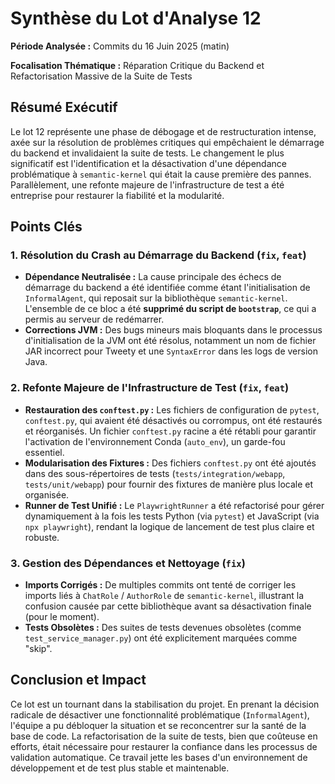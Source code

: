 # Synthèse du Lot d'Analyse 12

**Période Analysée :** Commits du 16 Juin 2025 (matin)

**Focalisation Thématique :** Réparation Critique du Backend et Refactorisation Massive de la Suite de Tests

## Résumé Exécutif

Le lot 12 représente une phase de débogage et de restructuration intense, axée sur la résolution de problèmes critiques qui empêchaient le démarrage du backend et invalidaient la suite de tests. Le changement le plus significatif est l'identification et la désactivation d'une dépendance problématique à `semantic-kernel` qui était la cause première des pannes. Parallèlement, une refonte majeure de l'infrastructure de test a été entreprise pour restaurer la fiabilité et la modularité.

## Points Clés

### 1. **Résolution du Crash au Démarrage du Backend (`fix`, `feat`)**
- **Dépendance Neutralisée :** La cause principale des échecs de démarrage du backend a été identifiée comme étant l'initialisation de `InformalAgent`, qui reposait sur la bibliothèque `semantic-kernel`. L'ensemble de ce bloc a été **supprimé du script de `bootstrap`**, ce qui a permis au serveur de redémarrer.
- **Corrections JVM :** Des bugs mineurs mais bloquants dans le processus d'initialisation de la JVM ont été résolus, notamment un nom de fichier JAR incorrect pour Tweety et une `SyntaxError` dans les logs de version Java.

### 2. **Refonte Majeure de l'Infrastructure de Test (`fix`, `feat`)**
- **Restauration des `conftest.py` :** Les fichiers de configuration de `pytest`, `conftest.py`, qui avaient été désactivés ou corrompus, ont été restaurés et réorganisés. Un fichier `conftest.py` racine a été rétabli pour garantir l'activation de l'environnement Conda (`auto_env`), un garde-fou essentiel.
- **Modularisation des Fixtures :** Des fichiers `conftest.py` ont été ajoutés dans des sous-répertoires de tests (`tests/integration/webapp`, `tests/unit/webapp`) pour fournir des fixtures de manière plus locale et organisée.
- **Runner de Test Unifié :** Le `PlaywrightRunner` a été refactorisé pour gérer dynamiquement à la fois les tests Python (via `pytest`) et JavaScript (via `npx playwright`), rendant la logique de lancement de test plus claire et robuste.

### 3. **Gestion des Dépendances et Nettoyage (`fix`)**
- **Imports Corrigés :** De multiples commits ont tenté de corriger les imports liés à `ChatRole` / `AuthorRole` de `semantic-kernel`, illustrant la confusion causée par cette bibliothèque avant sa désactivation finale (pour le moment).
- **Tests Obsolètes :** Des suites de tests devenues obsolètes (comme `test_service_manager.py`) ont été explicitement marquées comme "skip".

## Conclusion et Impact

Ce lot est un tournant dans la stabilisation du projet. En prenant la décision radicale de désactiver une fonctionnalité problématique (`InformalAgent`), l'équipe a pu débloquer la situation et se reconcentrer sur la santé de la base de code. La refactorisation de la suite de tests, bien que coûteuse en efforts, était nécessaire pour restaurer la confiance dans les processus de validation automatique. Ce travail jette les bases d'un environnement de développement et de test plus stable et maintenable.